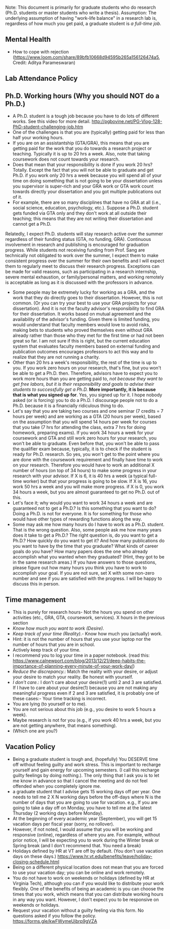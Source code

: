 Note: This document is primarily for graduate students who do research (Ph.D. students or master students who write a thesis).
Assumption: The underlying assumption of having "work-life balance" in a research lab is, regardless of how much you get paid, a graduate student is *a full-time job*.

## Mental Health

- How to cope with rejection (https://www.loom.com/share/89bfb10668d94595b265a156126474a5, Credit: Aditya Parameswaran)

## Lab Attendance Policy

## Ph.D. Working hours (Why you should NOT do a Ph.D.)

- A Ph.D. student is a tough job because you have to do lots of different works. See this video for more detail. http://pgbovine.net/PG-Vlog-128-PhD-student-challenging-job.htm
- One of the challenges is that you are (typically) getting paid for less than half your working hours.
- If you are on an assistantship (GTA/GRA), this means that you are getting paid for the work that you do towards a research project or teaching. Typically it is up to 20 hrs a week. Also, note that taking coursework does not count towards your research.
- Does that mean that your responsibility is done if you work 20 hrs? Totally. Except the fact that you will not be able to graduate and get Ph.D. if you work only 20 hrs a week because you will spend all of your time on doing something that is not going to be your dissertation unless you supervisor is super-rich and your GRA work or GTA work count towards directly your dissertation and you got multiple publications out of it.
- For example, there are so many disciplines that have no GRA at all (i.e., social science, education, psychology, etc.). Suppose a Ph.D. student gets funded via GTA only and they don't work at all outside their teaching; this means that they are not writing their dissertation and cannot get a Ph.D.

Relatedly, I expect Ph.D. students will stay research active over the summer regardless of their funding status (GTA, no funding, GRA). Continuous involvement in research and publishing is encouraged for graduation progress. While students not receiving funding from Prof. Sang are technically not obligated to work over the summer, I expect them to make consistent progress over the summer for their own benefits and I will expect them to regularly meet to discuss their research progress. Exceptions can be made for valid reasons, such as participating in a research internship, severe mental exhaustion, or family/personal matters, and working remotely is acceptable as long as it is discussed with the professors in advance.

- Some people may be extremely lucky for working as a GRA, and the work that they do directly goes to their dissertation. However, this is not common. (Or you can try your best to use your GRA projects for your dissertation). And it is not the faculty advisor's responsibility to find GRA for their dissertation. It works based on mutual agreement and the availability of the advisor's funding. Given there is limited funding, you would understand that faculty members would love to avoid risks, making bets to students who proved themselves even without GRA already rather than those who they met for the first time or had not been great so far. I am not sure if this is right, but the current education system that evaluates faculty members based on external funding and publication outcomes encourages professors to act this way and to realize that they are not running a charity.
- Other than 20 hrs a week's responsibility, the rest of the time is up to you. If you work zero hours on your research, that's fine, but you won't be able to get a Ph.D. then. Therefore, advisors have to expect you to work more hours than you are getting paid to, *not because they want to get free labors, but it is their responsibility and goals to advise their students to successfully get a Ph.D.* **More importantly, it is because that is what you signed up for**. Yes, you signed up for it. I hope nobody asked (or is forcing) you to do a Ph.D. I discourage people not to do a Ph.D. because it is a financially ridiculous thing to do.
- Let's say that you are taking two courses and one seminar (7 credits = 7 hours per week) and are working as a GTA (20 hours per week), based on the assumption that you will spend 14 hours per week for courses that you take (7 hrs for attending the class, extra 7 hrs for doing homework, preparing exams). If you work 34 hours a week for your coursework and GTA and still work zero hours for your research, you won't be able to graduate. Even before that, you won't be able to pass the qualifier exam because, typically, it is to check if the student is ready for Ph.D. research. So yes, you won't get to the point where you are done with the coursework requirement and finally have time to work on your research. Therefore you would have to work an additional X number of hours (on top of 34 hours) to make some progress in your research with your advisor. If X is 6, it is 40 hrs a week (a typical full-time worker) but that your progress is going to be slow. If X is 16, you work 50 hrs a week and you will make more progress. if X is 0, you work 34 hours a week, but you are almost guaranteed to get no Ph.D. out of this.
- Let's face it; why would you want to work 34 hours a week and are guaranteed not to get a Ph.D.? Is this something that you want to do? Doing a Ph.D. is not for everyone. It is for something for those who would have other types of rewarding functions along the way.
- Some may ask me how many hours do I have to work as a Ph.D. student. That is the wrong question. Also, some people ask me how many years does it take to get a Ph.D.? The right question is, do you want to get a Ph.D.? How quickly do you want to get it? And how many publications do you want to have by the time that you graduate? What kinds of career goals do you have? How many papers does the one who already accomplish what you wanted when they graduated? (Hint, they got to be in the same research areas.) If you have answers to those questions, please figure out how many hours you think you have to work to accomplish your goal. If you are not sure, set X with some non-zero number and see if you are satisfied with the progress. I will be happy to discuss this in person.

## Time management

- This is purely for research hours- Not the hours you spend on other activities (etc., GRA, GTA, coursework, services). X hours in the previous section
- *Know how much you want to work (Desire).*
- *Keep track of your time (Reality).*- Know how much you (actually) work.
- Hint: it is not the number of hours that you use your laptop nor the number of hours that you are in school.
- Actively keep track of your time.
- I recommend you to log your time in a paper notebook. (read this: https://www.calnewport.com/blog/2013/12/21/deep-habits-the-importance-of-planning-every-minute-of-your-work-day/)
- *Reduce the discrepancy.*: Match the reality with your desire, or adjust your desire to match your reality. Be honest with yourself.
- *I don't care.*: I don't care about your desire(1) until 2 and 3 are satisfied. If I have to care about your desire(1) because you are not making any meaningful progress even if 2 and 3 are satisfied, it is probably one of these cases:- Your time tracking is incorrect.
- You are lying (to yourself or to me).
- You are not serious about this job (e.g., you desire to work 5 hours a week).
- Maybe research is not for you (e.g., if you work 40 hrs a week, but you are not getting anywhere, that means something).
- (Which one are you?)

## Vacation Policy

- Being a graduate student is tough and, (hopefully) You DESERVE time off without feeling guilty and work stress. This is important to recharge yourself and gain energy for upcoming semesters. (I call this recharge guilty feelings by doing nothing.). The only thing that I ask you is to let me know in advance so that I cancel the meeting and do not feel offended when you completely ignore me.
- a graduate student that I advise gets 15 working days off per year. One needs to tell me 2 X N working days before the off-days where N is the number of days that you are going to use for vacation. e.g., If you are going to take a day off on Monday, you have to tell me at the latest Thursday (2 working days before Monday).
- At the beginning of every academic year (September), you will get 15 vacation days per fiscal year (sorry, no rollover).
- However, if not noted, I would assume that you will be working and responsive (online), regardless of where you are. For example, without prior notice, I will be expecting you to work during the Winter break or Spring break (and I don't recommend that. You need a break)
- Holidays defined by HR at VT are off by default. (You don't use vacation days on these days.) https://www.hr.vt.edu/benefits/leave/holiday-closing-schedule.html
- Being on a different physical location does not mean that you are forced to use your vacation day; you can be online and work remotely.
- You do not have to work on weekends or holidays (defined by HR at Virginia Tech), although you can if you would like to distribute your work flexibly. One of the benefits of being an academic is you can choose the times that you work, which means that you can distribute working hours in any way you want. However, I don't expect you to be responsive on weekends or holidays.
- Request your vacation without a guilty feeling via this form. No questions asked if you follow the policy. https://forms.gle/kwFWymeUjbrp9gVZA